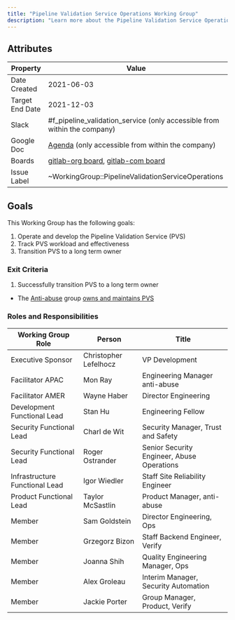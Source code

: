 ```yaml
---
title: "Pipeline Validation Service Operations Working Group"
description: "Learn more about the Pipeline Validation Service Operations Working Group attributes, goals, roles and responsibilities."
---
```


## Attributes

| Property        | Value           |
|-----------------|-----------------|
| Date Created    | 2021-06-03 |
| Target End Date | 2021-12-03 |
| Slack           | #f_pipeline_validation_service (only accessible from within the company) |
| Google Doc      | [Agenda](https://docs.google.com/document/d/19-2QG0yXDt2p9vKLLxwrmqgBezk1Li7Zd6iTh-hotso/edit) (only accessible from within the company) |
| Boards          | [gitlab-org board](https://gitlab.com/groups/gitlab-org/-/boards/2844965), [gitlab-com board](https://gitlab.com/groups/gitlab-com/-/boards/2844954) |
| Issue Label     | ~WorkingGroup::PipelineValidationServiceOperations  |

## Goals

This Working Group has the following goals:

1. Operate and develop the Pipeline Validation Service (PVS)
1. Track PVS workload and effectiveness
1. Transition PVS to a long term owner

### Exit Criteria

1. Successfully transition PVS to a long term owner
  - The [Anti-abuse](https://about.gitlab.com/handbook/engineering/development/sec/govern/anti-abuse/) group [owns and maintains PVS](https://about.gitlab.com/direction/anti-abuse/#pvs-pipeline-validation-service)

### Roles and Responsibilities

| Working Group Role    | Person                | Title                          |
|-----------------------|-----------------------|--------------------------------|
| Executive Sponsor     | Christopher Lefelhocz | VP Development            |
| Facilitator APAC        | Mon Ray       | Engineering Manager anti-abuse |
| Facilitator AMER       | Wayne Haber        | Director Engineering |
| Development Functional Lead  | Stan Hu | Engineering Fellow |
| Security Functional Lead   | Charl de Wit | Security Manager, Trust and Safety |
| Security Functional Lead   | Roger Ostrander | Senior Security Engineer, Abuse Operations |
| Infrastructure Functional Lead  | Igor Wiedler | Staff Site Reliability Engineer |
| Product Functional Lead  | Taylor McSastlin | Product Manager, anti-abuse |
| Member | Sam Goldstein | Director Engineering, Ops |
| Member | Grzegorz Bizon | Staff Backend Engineer, Verify |
| Member | Joanna Shih | Quality Engineering Manager, Ops |
| Member | Alex Groleau | Interim Manager, Security Automation |
| Member | Jackie Porter | Group Manager, Product, Verify |

